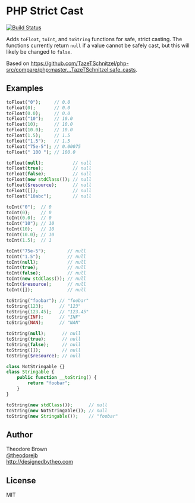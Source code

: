# PHP Strict Cast

[![Build Status](https://travis-ci.org/theodorejb/php-strict-cast.svg)](https://travis-ci.org/theodorejb/php-strict-cast)

Adds `toFloat`, `toInt`, and `toString` functions for safe, strict casting. The functions currently return `null` if a value cannot be safely cast, but this will likely be changed to `false`.

Based on https://github.com/TazeTSchnitzel/php-src/compare/php:master...TazeTSchnitzel:safe_casts.

## Examples

```php
toFloat("0");     // 0.0
toFloat(0);       // 0.0
toFloat(0.0);     // 0.0
toFloat("10");    // 10.0
toFloat(10);      // 10.0
toFloat(10.0);    // 10.0
toFloat(1.5);     // 1.5
toFloat("1.5");   // 1.5
toFloat("75e-5"); // 0.00075
toFloat(" 100 "); // 100.0

toFloat(null);           // null
toFloat(true);           // null
toFloat(false);          // null
toFloat(new stdClass()); // null
toFloat($resource);      // null
toFloat([]);             // null
toFloat("10abc");        // null

toInt("0");  // 0
toInt(0);    // 0
toInt(0.0);  // 0
toInt("10"); // 10
toInt(10);   // 10
toInt(10.0); // 10
toInt(1.5);  // 1

toInt("75e-5");        // null
toInt("1.5");          // null
toInt(null);           // null
toInt(true);           // null
toInt(false);          // null
toInt(new stdClass()); // null
toInt($resource);      // null
toInt([]);             // null

toString("foobar"); // "foobar"
toString(123);      // "123"
toString(123.45);   // "123.45"
toString(INF);      // "INF"
toString(NAN);      // "NAN"

toString(null);      // null
toString(true);      // null
toString(false);     // null
toString([]);        // null
toString($resource); // null

class NotStringable {}
class Stringable {
    public function __toString() {
        return "foobar";
    }
}

toString(new stdClass());      // null
toString(new NotStringable()); // null
toString(new Stringable());    // "foobar"
```

## Author

Theodore Brown  
[@theodorejb](https://twitter.com/theodorejb)  
<http://designedbytheo.com>

## License

MIT
